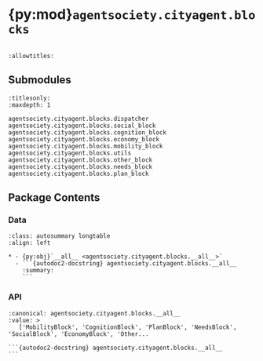 # {py:mod}`agentsociety.cityagent.blocks`

```{py:module} agentsociety.cityagent.blocks
```

```{autodoc2-docstring} agentsociety.cityagent.blocks
:allowtitles:
```

## Submodules

```{toctree}
:titlesonly:
:maxdepth: 1

agentsociety.cityagent.blocks.dispatcher
agentsociety.cityagent.blocks.social_block
agentsociety.cityagent.blocks.cognition_block
agentsociety.cityagent.blocks.economy_block
agentsociety.cityagent.blocks.mobility_block
agentsociety.cityagent.blocks.utils
agentsociety.cityagent.blocks.other_block
agentsociety.cityagent.blocks.needs_block
agentsociety.cityagent.blocks.plan_block
```

## Package Contents

### Data

````{list-table}
:class: autosummary longtable
:align: left

* - {py:obj}`__all__ <agentsociety.cityagent.blocks.__all__>`
  - ```{autodoc2-docstring} agentsociety.cityagent.blocks.__all__
    :summary:
    ```
````

### API

````{py:data} __all__
:canonical: agentsociety.cityagent.blocks.__all__
:value: >
   ['MobilityBlock', 'CognitionBlock', 'PlanBlock', 'NeedsBlock', 'SocialBlock', 'EconomyBlock', 'Other...

```{autodoc2-docstring} agentsociety.cityagent.blocks.__all__
```

````
